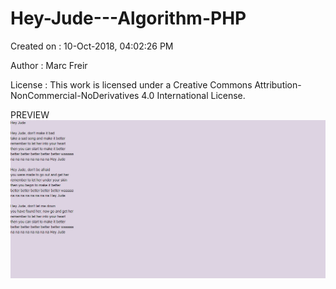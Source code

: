 # Hey-Jude---Algorithm-PHP

Created on : 10-Oct-2018, 04:02:26 PM

Author     : Marc Freir

License    : This work is licensed under a Creative Commons Attribution-NonCommercial-NoDerivatives 4.0 International License.

PREVIEW
![alt text](https://github.com/marcfreir/Hey-Jude---Algorithm-PHP/blob/master/_PREVIEW/preview.png)
